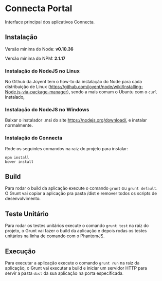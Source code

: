 # Connecta Portal

Interface principal dos aplicativos Connecta.

## Instalação

Versão mínima do Node: __v0.10.36__

Versão mínima do NPM: __2.1.17__

### Instalação do NodeJS no Linux

No Github da Joyent tem o how-to da instalação do Node para cada distribuição de Linux (https://github.com/joyent/node/wiki/Installing-Node.js-via-package-manager), sendo a mais comum o Ubuntu com o `curl` instalado,

### Instalação do NodeJS no Windows

Baixar o instalador .msi do site https://nodejs.org/download/, e instalar normalmente.

### Instalação do Connecta

Rode os seguintes comandos na raiz do projeto para instalar:

```console
npm install
bower install
```

## Build

Para rodar o build da aplicação execute o comando `grunt` ou `grunt default`.
O Grunt vai copiar a aplicação pra pasta /dist e remover todos os scripts de
desenvolvimento.

## Teste Unitário

Para rodar os testes unitários execute o comando `grunt test` na raiz do projeto,
o Grunt vai fazer o build da aplicação e depois rodas os testes unitários na
linha de comando com o PhantomJS.

## Execução

Para executar a aplicação execute o comando `grunt run` na raiz da aplicação, o
Grunt vai executar a build e iniciar um servidor HTTP para servir a pasta `dist`
da sua aplicação na porta especificada.
